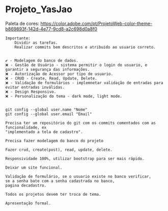 # Projeto_YasJao

Paleta de cores: https://color.adobe.com/pt/ProjetoWeb-color-theme-b869893f-142d-4e77-9cd8-a2c698d0a8f0

	Importante:
 		Dividir as tarefas.
		Realizar commits bem descritos e atribuido ao usuario correto.


	✔️ - Modelagem do banco de dados.
	❌ - Gestão de Usuário - sistema permitir o login do usuario, e garantir a segurança das informações.
	❌ - Autorização de Acessor por tipo de usuario.
	❌ - CRUD - Create, Read, Update, Delete.
	❌ - Validação de formulários - implemnetar validação de entradas para evitar entradas inválidas.
	❌ - Design Responsivo.
	❌ - Personalização do tema - dark mode, light mode.


	git config --global user.name "Nome"
	git config --global user.email "Email"
	
	Precisa ter um repositório do git com os commits comentados com as funcionalidade, ex
	"implementado a tela de cadastro".

	Precisa fazer modelagem do banco do projeto

	Fazer crud, create(post), read, update, delete.

	Responsividade 100%, utilizar bootstrap para ser mais rápido.

	Deixar um site funcional.

	Validação de formulário, se o usuario existe no banco verificar,
	se a senha bate com a senha cadastrada no banco,
	pagina decadastro.
	
	Todos os projetos devem ter troca de tema.

	Apresentação formal.
